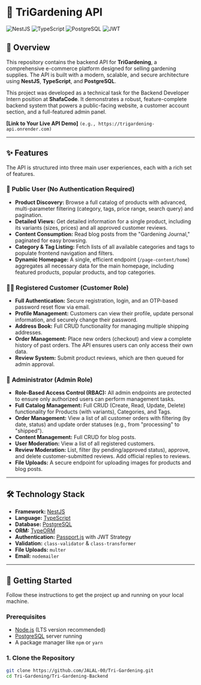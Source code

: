 # 🌱 TriGardening API

![NestJS](https://img.shields.io/badge/NestJS-%23E0234E.svg?style=for-the-badge&logo=nestjs&logoColor=white)
![TypeScript](https://img.shields.io/badge/TypeScript-007ACC?style=for-the-badge&logo=typescript&logoColor=white)
![PostgreSQL](https://img.shields.io/badge/PostgreSQL-316192?style=for-the-badge&logo=postgresql&logoColor=white)
![JWT](https://img.shields.io/badge/JWT-black?style=for-the-badge&logo=JSON%20web%20tokens)

## 🌟 Overview

This repository contains the backend API for **TriGardening**, a comprehensive e-commerce platform designed for selling gardening supplies. The API is built with a modern, scalable, and secure architecture using **NestJS**, **TypeScript**, and **PostgreSQL**.

This project was developed as a technical task for the Backend Developer Intern position at **ShafaCode**. It demonstrates a robust, feature-complete backend system that powers a public-facing website, a customer account section, and a full-featured admin panel.

**[Link to Your Live API Demo]** `(e.g., https://trigardening-api.onrender.com)`

---

## ✨ Features

The API is structured into three main user experiences, each with a rich set of features.

### 👤 **Public User (No Authentication Required)**
- **Product Discovery:** Browse a full catalog of products with advanced, multi-parameter filtering (category, tags, price range, search query) and pagination.
- **Detailed Views:** Get detailed information for a single product, including its variants (sizes, prices) and all approved customer reviews.
- **Content Consumption:** Read blog posts from the "Gardening Journal," paginated for easy browsing.
- **Category & Tag Listing:** Fetch lists of all available categories and tags to populate frontend navigation and filters.
- **Dynamic Homepage:** A single, efficient endpoint (`/page-content/home`) aggregates all necessary data for the main homepage, including featured products, popular products, and top categories.

### 👨‍💼 **Registered Customer (Customer Role)**
- **Full Authentication:** Secure registration, login, and an OTP-based password reset flow via email.
- **Profile Management:** Customers can view their profile, update personal information, and securely change their password.
- **Address Book:** Full CRUD functionality for managing multiple shipping addresses.
- **Order Management:** Place new orders (checkout) and view a complete history of past orders. The API ensures users can only access their own data.
- **Review System:** Submit product reviews, which are then queued for admin approval.

### 🔐 **Administrator (Admin Role)**
- **Role-Based Access Control (RBAC):** All admin endpoints are protected to ensure only authorized users can perform management tasks.
- **Full Catalog Management:** Full CRUD (Create, Read, Update, Delete) functionality for Products (with variants), Categories, and Tags.
- **Order Management:** View a list of all customer orders with filtering (by date, status) and update order statuses (e.g., from "processing" to "shipped").
- **Content Management:** Full CRUD for blog posts.
- **User Moderation:** View a list of all registered customers.
- **Review Moderation:** List, filter (by pending/approved status), approve, and delete customer-submitted reviews. Add official replies to reviews.
- **File Uploads:** A secure endpoint for uploading images for products and blog posts.

---

## 🛠️ Technology Stack

- **Framework:** [NestJS](https://nestjs.com/)
- **Language:** [TypeScript](https://www.typescriptlang.org/)
- **Database:** [PostgreSQL](https://www.postgresql.org/)
- **ORM:** [TypeORM](https://typeorm.io/)
- **Authentication:** [Passport.js](https://www.passportjs.org/) with JWT Strategy
- **Validation:** `class-validator` & `class-transformer`
- **File Uploads:** `multer`
- **Email:** `nodemailer`

---

## 🚀 Getting Started

Follow these instructions to get the project up and running on your local machine.

### **Prerequisites**
- [Node.js](https://nodejs.org/) (LTS version recommended)
- [PostgreSQL](https://www.postgresql.org/download/) server running
- A package manager like `npm` or `yarn`

### **1. Clone the Repository**
```bash
git clone https://github.com/JALAL-00/Tri-Gardening.git
cd Tri-Gardening/Tri-Gardening-Backend